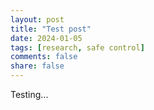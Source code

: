 ```yaml
---
layout: post
title: "Test post"
date: 2024-01-05
tags: [research, safe control]
comments: false
share: false
---
```


Testing...